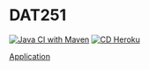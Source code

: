 # DAT251

[![Java CI with Maven](https://github.com/KassaPng/DAT251/actions/workflows/maven.yml/badge.svg?branch=development)](https://github.com/KassaPng/DAT251/actions/workflows/maven.yml)
[![CD Heroku](https://github.com/KassaPng/DAT251/actions/workflows/deployment.yml/badge.svg?branch=main)](https://github.com/KassaPng/DAT251/actions/workflows/deployment.yml)

[Application](https://dat251-groupapp.herokuapp.com/)
